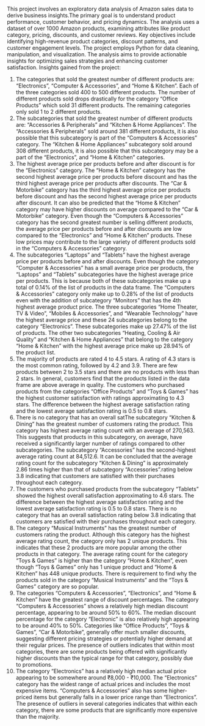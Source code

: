This project involves an exploratory data analysis of Amazon sales data to derive business insights.The primary goal is to understand product performance, customer behavior, and pricing dynamics.
The analysis uses a dataset of over 1000 Amazon products, examining attributes like product category, pricing, discounts, and customer reviews. 
Key objectives include identifying high-revenue product categories, discount patterns, and customer engagement levels. 
The project employs Python for data cleaning, manipulation, and visualization. 
The analysis aims to provide actionable insights for optimizing sales strategies and enhancing customer satisfaction.
Insights gained from the project:
1. The categories that sold the greatest number of different products are: “Electronics”, “Computer & Accessories”, and “Home & Kitchen”. Each of the three categories sold 400 to 500 different products. 
The number of different products sold drops drastically for the category “Office Products” which sold 31 different products. The remaining categories only sold 1 to 2 different products.
2. The subcategories that sold the greatest number of different products are: “Accessories & Peripherals” and “Kitchen & Home Appliances”. The “Accessories & Peripherals” sold around 381 different products, it is also possible that this subcategory is part of the “Computers & Accessories” category. The “Kitchen & Home Appliances” subcategory sold around 308 different products, it is also possible that this subcategory may be a part of the “Electronics”, and “Home & Kitchen” categories.
3. The highest average price per products before and after discount is for the “Electronics” category. The “Home & Kitchen” category has the second highest average price per products before discount and has the third highest average price per products after discounts. The “Car & Motorbike” category has the third highest average price per products before discount and has the second highest average price per products after discount. It can also be predicted that the “Home & Kitchen” category may have higher discounts on average compared to the “Car & Motorbike” category. Even though the “Computers & Accessories” 
category has the second greatest number is selling different products, the average price per products before and after discounts are low compared to the “Electronics” and “Home & Kitchen” products. These low prices may contribute to the large variety of different products sold in the “Computers & Accessories” category. 
4. The subcategories “Laptops” and “Tablets” have the highest average price per products before and after discounts. Even though the category “Computer & Accessories” has a small average price per products, 
the “Laptops” and “Tablets” subcategories have the highest average price per products. This is because both of these subcategories make up a total of 0.14% of the list of products in the data frame. 
The “Computers & Accessories” category only make up to 0.28% of the list of products even with the addition of subcategory “Monitors” that has the 4th highest average product price. The three subcategories 
“Home Theater, TV & Video”, “Mobiles & Accessories”, and “Wearable Technology” have the highest average price and these 24 subcategories belong to the category “Electronics”. These subcategories make up 27.47% of the list of products. The other two subcategories “Heating, Cooling & Air Quality” and “Kitchen & Home Appliances” that belong to the category “Home & Kitchen” with the
highest average price make up 28.94% of the product list.
5. The majority of products are rated 4 to 4.5 stars. A rating of 4.3 stars is the most common rating, followed by 4.2 and 3.9. There are few products between 2 to 3.5 stars and there are no products with less than 2 stars. In general, customers find that the products listed in the data frame are above average in quality. The customers who purchased products from the categories “Office Products” and “Toys & Games” has the highest customer satisfaction with ratings approximating to 4.3 stars. The difference between the highest average satisfaction rating and the lowest average satisfaction rating is 0.5 to 0.8 stars. 
6. There is no category that has an overall satThe subcategory “Kitchen & Dining” has the greatest number of customers rating the product. This category has highest average rating count with an average of 270,563. This suggests that products in this subcategory, on average, have received a significantly larger number of ratings compared to other subcategories. The subcategory “Accessories” has the second-highest average rating count at 84,512.6. It can be concluded that the average rating count for the subcategory “Kitchen & Dining” is approximately 2.86 times higher than that of subcategory “Accessories”.rating below 3.8 indicating that customers are satisfied with their purchases throughout each category. 
7. The customers who purchased products from the subcategory “Tablets” showed the highest overall satisfaction approximating to 4.6 stars. The difference between the highest average satisfaction rating and the 
lowest average satisfaction rating is 0.5 to 0.8 stars. There is no category that has an overall satisfaction rating below 3.8 indicating that customers are satisfied with their purchases throughout each category.
8. The category “Musical Instruments” has the greatest number of customers rating the product. Although this category has the highest average rating count, the category only has 2 unique products. This indicates 
that these 2 products are more popular among the other products in that category. The average rating count for the category “Toys & Games” is higher than the category “Home & Kitchen”, even though “Toys & Games”
only has 1 unique product and “Home & Kitchen” has 448 unique products. There is requirement to find why the products sold in the category “Musical Instruments” and the “Toys & Games” category are so popular.
9. The categories “Computers & Accessories”, “Electronics”, and “Home & Kitchen” have the greatest range of discount percentages. The category “Computers & Accessories” shows a relatively high median discount
percentage, appearing to be around 50% to 60%. The median discount percentage for the category “Electronic” is also relatively high appearing to be around 40% to 50%. Categories like “Office Products”,
“Toys & Games”, “Car & Motorbike”, generally offer much smaller discounts, suggesting different pricing strategies or potentially higher demand at their regular prices. The presence of outliers indicates that
within most categories, there are some products being offered with significantly higher discounts than the typical range for that category, possibly due to promotions.
10. The category “Electronics” has a relatively high median actual price appearing to be somewhere around ₹8,000 - ₹10,000. The “Electronics” category has the widest range of actual prices and includes the most 
expensive items. “Computers & Accessories” also has some higher-priced items but generally falls in a lower price range than “Electronics”. The presence of outliers in several categories indicates that within
each category, there are some products that are significantly more expensive than the majority.
